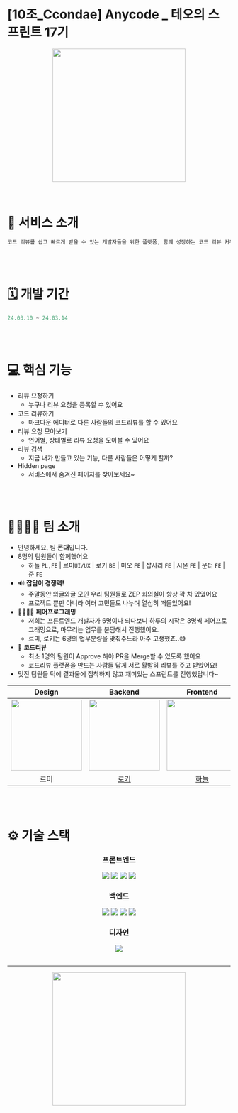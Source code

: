 # [10조_Ccondae] Anycode _ 테오의 스프린트 17기

<p align="center">
  <img src="https://github.com/ccondae/anycode/assets/87116017/41227471-414d-4d9f-bd8d-face0db2d984" width="300" height="300" />
</p>



<br >


# 💼 서비스 소개

```jsx
코드 리뷰를 쉽고 빠르게 받을 수 있는 개발자들을 위한 플랫폼, 함께 성장하는 코드 리뷰 커뮤니티
```

<br >
<br >

# 🗓️ 개발 기간

```jsx
24.03.10 ~ 24.03.14
```

<br >
<br >

# 💻 핵심 기능

- 리뷰 요청하기
    - 누구나 리뷰 요청을 등록할 수 있어요
- 코드 리뷰하기
    - 마크다운 에디터로 다른 사람들의 코드리뷰를 할 수 있어요
- 리뷰 요청 모아보기
    - 언어별, 상태별로 리뷰 요청을 모아볼 수 있어요
- 리뷰 검색
    - 지금 내가 만들고 있는 기능, 다른 사람들은 어떻게 할까?
- Hidden page
    - 서비스에서 숨겨진 페이지를 찾아보세요~


<br >
<br >

# 👨‍👩‍👧‍👦 팀 소개


- 안녕하세요, 팀 **콘대**입니다.
- 8명의 팀원들이 함께했어요
    - 하늘 `PL,FE`  |  르미`UI/UX` | 로키 `BE` | 미오 `FE` | 삽사리 `FE` | 시온 `FE` | 운터 `FE` | 준 `FE`
- 🔊 **잡담이 경쟁력!**
    - 주말동안 와글와글 모인 우리 팀원들로 ZEP 회의실이 항상 꽉 차 있었어요
    - 프로젝트 뿐만 아니라 여러 고민들도 나누며 열심히 떠들었어요!
- 👩‍👩‍👧‍👧 **페어프로그래밍**
    - 저희는 프론트엔드 개발자가 6명이나 되다보니 하루의 시작은 3명씩 페어프로그래밍으로, 마무리는 업무를 분담해서 진행했어요.
    - 르미, 로키는 6명의 업무분량을 맞춰주느라 아주 고생했죠..😅
- 🧐 **코드리뷰**
    - 최소 1명의 팀원이 Approve 해야 PR을 Merge할 수 있도록 했어요
    - 코드리뷰 플랫폼을 만드는 사람들 답게 서로 활발히 리뷰를 주고 받았어요!
- 멋진 팀원들 덕에 결과물에 집착하지 않고 재미있는 스프린트를 진행했답니다~

|                Design                |     Backend      |     Frontend     |     Frontend     |     Frontend     |     Frontend     |     Fullstack / Android     |     Frontend     |
| :----------------------------------: | :--------------: | :--------------: | :--------------: | :--------------: | :--------------: | :--------------: | :--------------: |
| <img width="160px" src="https://avatars.githubusercontent.com/u/155419724?v=4" />|<img width="160px" src="https://avatars.githubusercontent.com/rookedsysc" />|<img width="160px" src="https://avatars.githubusercontent.com/Leedo02" />|<img width="160px" src="https://avatars.githubusercontent.com/Jaeeun98" />|<img width="160px" src="https://avatars.githubusercontent.com/Sang-minKIM" />|<img width="160px" src="https://avatars.githubusercontent.com/XionWCFM" />|<img width="160px" src="https://avatars.githubusercontent.com/anveloper" />|<img width="160px" src="https://avatars.githubusercontent.com/Yongveloper" />|
| 르미 | [로키](https://github.com/rookedsysc) | [하늘](https://github.com/Leedo02) | [미오](https://github.com/Jaeeun98) | [삽사리](https://github.com/Sang-minKIM) | [시온](https://github.com/XionWCFM) | [운터](https://github.com/anveloper) | [준](https://github.com/Yongveloper) |

<br>
<br>

# ⚙️ 기술 스택

<div align="middle">
  

### 프론트엔드

<img src="https://img.shields.io/badge/TypeScript-3178C6?style=for-the-badge&logo=typescript&logoColor=white">
<img src="https://img.shields.io/badge/react-61DAFB?style=for-the-badge&logo=react&logoColor=black"> 
<img src="https://img.shields.io/badge/styled components-DB7093?style=for-the-badge&logo=styled-components&logoColor=white"/>
<img src="https://img.shields.io/badge/tanstack query-FF4154?style=for-the-badge&logo=react-query&logoColor=white"/>

### 백엔드

<img src="https://img.shields.io/badge/springboot-6DB33F?style=for-the-badge&logo=springboot&logoColor=white">
<img src="https://img.shields.io/badge/Kotlin-7F52FF?style=for-the-badge&logo=kotlin&logoColor=white">
<img src="https://img.shields.io/badge/mysql-4479A1?style=for-the-badge&logo=mysql&logoColor=white">
<img src="https://img.shields.io/badge/ec2-FF9900?style=for-the-badge&logo=amazonAWS&logoColor=white">

### 디자인

<img src="https://img.shields.io/badge/Figma-F24E1E?style=for-the-badge&logo=Figma&logoColor=white">

<br/>
<br/>

- - -

<p align="center">
  <img src="https://github.com/solssak/teo-sprint-template/assets/107416133/b9616006-c8a2-4a39-a5cb-67d200cb1a84" width="300" height="300"/>
</p>
